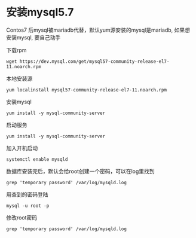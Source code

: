 # 安装mysql5.7

Contos7 后mysql被mariadb代替，默认yum源安装的mysql是mariadb, 如果想安装mysql, 要自己动手

下载rpm

```shell
wget https://dev.mysql.com/get/mysql57-community-release-el7-11.noarch.rpm
```

本地安装源

```
yum localinstall mysql57-community-release-el7-11.noarch.rpm
```

安装mysql
```
yum install -y mysql-community-server
```

启动服务

```
yum install -y mysql-community-server
```

加入开机启动
```
systemctl enable mysqld

```

数据库安装完后，默认会给root创建一个密码，可以在log里找到
```
grep 'temporary password' /var/log/mysqld.log
```

用查到的密码登陆
```
mysql -u root -p
```

修改root密码
```
grep 'temporary password' /var/log/mysqld.log
```